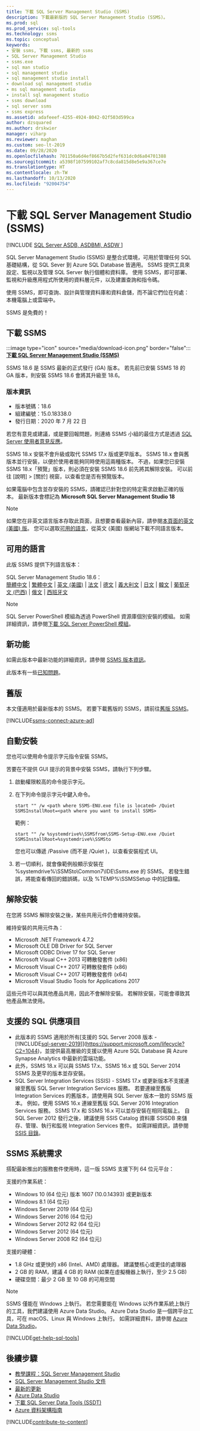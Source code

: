 ```yaml
---
title: 下載 SQL Server Management Studio (SSMS)
description: 下載最新版的 SQL Server Management Studio (SSMS)。
ms.prod: sql
ms.prod_service: sql-tools
ms.technology: ssms
ms.topic: conceptual
keywords:
- 安裝 ssms, 下載 ssms, 最新的 ssms
- SQL Server Management Studio
- ssms.exe
- sql man studio
- sql management studio
- sql management studio install
- download sql management studio
- ms sql management studio
- install sql management studio
- ssms download
- sql server ssms
- ssms express
ms.assetid: adafeeef-4255-4924-8042-02f503d599ca
author: dzsquared
ms.author: drskwier
manager: viharp
ms.reviewer: maghan
ms.custom: seo-lt-2019
ms.date: 09/28/2020
ms.openlocfilehash: 701150a6d4ef8667b5d2fef631dc0d6a04701388
ms.sourcegitcommit: a5398f107599102af7c8cda815d8e5e9a367ce7e
ms.translationtype: HT
ms.contentlocale: zh-TW
ms.lasthandoff: 10/13/2020
ms.locfileid: "92004754"
---
```

# <a name="download-sql-server-management-studio-ssms"></a>下載 SQL Server Management Studio (SSMS)

[!INCLUDE [SQL Server ASDB, ASDBMI, ASDW ](../includes/applies-to-version/sql-asdb-asdbmi-asa.md)]

SQL Server Management Studio (SSMS) 是整合式環境，可用於管理任何 SQL 基礎結構，從 SQL Sever 到 Azure SQL Database 皆適用。 SSMS 提供工具來設定、監視以及管理 SQL Server 執行個體和資料庫。 使用 SSMS，即可部署、監視和升級應用程式所使用的資料層元件，以及建置查詢和指令碼。

使用 SSMS，即可查詢、設計與管理資料庫和資料倉儲，而不論它們位在何處：本機電腦上或雲端中。

SSMS 是免費的！

## <a name="download-ssms"></a>下載 SSMS

:::image type="icon" source="media/download-icon.png" border="false"::: **[下載 SQL Server Management Studio (SSMS)](https://aka.ms/ssmsfullsetup)**

SSMS 18.6 是 SSMS 最新的正式發行 (GA) 版本。 若先前已安裝 SSMS 18 的 GA 版本，則安裝 SSMS 18.6 會將其升級至 18.6。

### <a name="version-information"></a>版本資訊

- 版本號碼：18.6
- 組建編號：15.0.18338.0
- 發行日期：2020 年 7 月 22 日

若您有意見或建議，或是要回報問題，則連絡 SSMS 小組的最佳方式是透過 [SQL Server 使用者意見反應](https://aka.ms/sqlfeedback)。

SSMS 18.x 安裝不會升級或取代 SSMS 17.x 版或更早版本。 SSMS 18.x 會與舊版本並行安裝，以便於使用者能夠同時使用這兩種版本。 不過，如果您已安裝 SSMS 18.x「預覽」版本，則必須在安裝 SSMS 18.6 前先將其解除安裝。 可以前往 [說明] > [關於]  視窗，以查看您是否有預覽版本。

如果電腦中包含並存安裝的 SSMS，請確認已針對您的特定需求啟動正確的版本。 最新版本會標記為 **Microsoft SQL Server Management Studio 18**

> [!Note]
> 如果您在非英文語言版本存取此頁面，且想要查看最新內容，請參閱[本頁面的英文 (美國) 版](https://aka.ms/downloadssmsusenglish)。 您可以選取[可用的語言](#available-languages)，從英文 (美國) 版網站下載不同語言版本。

## <a name="available-languages"></a>可用的語言

此版 SSMS 提供下列語言版本：

SQL Server Management Studio 18.6：  
[簡體中文](https://go.microsoft.com/fwlink/?linkid=2135491&clcid=0x804) | [繁體中文](https://go.microsoft.com/fwlink/?linkid=2135491&clcid=0x404) | [英文 (美國)](https://go.microsoft.com/fwlink/?linkid=2135491&clcid=0x409) | [法文](https://go.microsoft.com/fwlink/?linkid=2135491&clcid=0x40c) | [德文](https://go.microsoft.com/fwlink/?linkid=2135491&clcid=0x407) | [義大利文](https://go.microsoft.com/fwlink/?linkid=2135491&clcid=0x410) | [日文](https://go.microsoft.com/fwlink/?linkid=2135491&clcid=0x411) | [韓文](https://go.microsoft.com/fwlink/?linkid=2135491&clcid=0x412) | [葡萄牙文 (巴西)](https://go.microsoft.com/fwlink/?linkid=2135491&clcid=0x416) | [俄文](https://go.microsoft.com/fwlink/?linkid=2135491&clcid=0x419) | [西班牙文](https://go.microsoft.com/fwlink/?linkid=2135491&clcid=0x40a)

> [!NOTE]
> SQL Server PowerShell 模組為透過 PowerShell 資源庫個別安裝的模組。 如需詳細資訊，請參閱[下載 SQL Server PowerShell 模組](download-sql-server-ps-module.md)。

## <a name="whats-new"></a>新功能

如需此版本中最新功能的詳細資訊，請參閱 [SSMS 版本資訊](release-notes-ssms.md)。

此版本有一些[已知問題](release-notes-ssms.md#known-issues-186)。

## <a name="previous-versions"></a>舊版

本文僅適用於最新版本的 SSMS。 若要下載舊版的 SSMS，請前往[舊版 SSMS](../ssms/release-notes-ssms.md#previous-ssms-releases)。

[!INCLUDE[ssms-connect-azure-ad](../includes/ssms-connect-azure-ad.md)]

## <a name="unattended-install"></a>自動安裝

您也可以使用命令提示字元指令安裝 SSMS。

苦要在不提供 GUI 提示的背景中安裝 SSMS，請執行下列步驟。

1. 啟動權限較高的命令提示字元。

2. 在下列命令提示字元中鍵入命令。

    ```console
    start "" /w <path where SSMS-ENU.exe file is located> /Quiet SSMSInstallRoot=<path where you want to install SSMS>
    ```

    範例：

    ```console
    start "" /w %systemdrive%\SSMSfrom\SSMS-Setup-ENU.exe /Quiet SSMSInstallRoot=%systemdrive%\SSMSto
    ```

    您也可以傳遞 /Passive  (而不是 /Quiet  )，以查看安裝程式 UI。

3. 若一切順利，就會像範例般顯示安裝在 %systemdrive%\SSMSto\Common7\IDE\Ssms.exe 的 SSMS。 若發生錯誤，將能查看傳回的錯誤碼，以及 %TEMP%\SSMSSetup 中的記錄檔。

## <a name="uninstall"></a>解除安裝

在您將 SSMS 解除安裝之後，某些共用元件仍會維持安裝。

維持安裝的共用元件為：

- Microsoft .NET Framework 4.7.2
- Microsoft OLE DB Driver for SQL Server
- Microsoft ODBC Driver 17 for SQL Server
- Microsoft Visual C++ 2013 可轉散發套件 (x86)
- Microsoft Visual C++ 2017 可轉散發套件 (x86)
- Microsoft Visual C++ 2017 可轉散發套件 (x64)
- Microsoft Visual Studio Tools for Applications 2017

這些元件可以與其他產品共用，因此不會解除安裝。 若解除安裝，可能會導致其他產品無法使用。

## <a name="supported-sql-offerings"></a>支援的 SQL 供應項目

- 此版本的 SSMS 適用於所有[支援的 SQL Server 2008 版本 - [!INCLUDE[sql-server-2019](../includes/sssqlv15-md.md)]](https://support.microsoft.com/lifecycle?C2=1044)，並提供最高層級的支援以使用 Azure SQL Database 與 Azure Synapse Analytics 中最新的雲端功能。
- 此外，SSMS 18.x 可以與 SSMS 17.x、SSMS 16.x 或 SQL Server 2014 SSMS 及更早的版本並存安裝。
- SQL Server Integration Services (SSIS) - SSMS 17.x 或更新版本不支援連線至舊版 SQL Server Integration Services 服務。 若要連線至舊版 Integration Services 的舊版本，請使用與 SQL Server 版本一致的 SSMS 版本。 例如，使用 SSMS 16.x 連線至舊版 SQL Server 2016 Integration Services 服務。 SSMS 17.x 和 SSMS 16.x 可以並存安裝在相同電腦上。 自 SQL Server 2012 發行之後，建議使用 SSIS Catalog 資料庫 SSISDB 來儲存、管理、執行和監視 Integration Services 套件。 如需詳細資訊，請參閱 [SSIS 目錄](../integration-services/catalog/ssis-catalog.md)。

## <a name="ssms-system-requirements"></a>SSMS 系統需求

搭配最新推出的服務套件使用時，這一版 SSMS 支援下列 64 位元平台：

支援的作業系統：

- Windows 10 (64 位元) 版本 1607 (10.0.14393) 或更新版本
- Windows 8.1 (64 位元)
- Windows Server 2019 (64 位元)
- Windows Server 2016 (64 位元)
- Windows Server 2012 R2 (64 位元)
- Windows Server 2012 (64 位元)
- Windows Server 2008 R2 (64 位元)

支援的硬體：

- 1.8 GHz 或更快的 x86 (Intel、AMD) 處理器。 建議雙核心或更佳的處理器
- 2 GB 的 RAM，建議 4 GB 的 RAM (如果在虛擬機器上執行，至少 2.5 GB)
- 硬碟空間：最少 2 GB 至 10 GB 的可用空間

> [!NOTE]
> SSMS 僅能在 Windows 上執行。 若您需要能在 Windows 以外作業系統上執行的工具，我們建議使用 Azure Data Studio。 Azure Data Studio 是一個跨平台工具，可在 macOS、Linux 與 Windows 上執行。 如需詳細資料，請參閱 [Azure Data Studio](../azure-data-studio/what-is.md)。

[!INCLUDE[get-help-sql-tools](../includes/paragraph-content/get-help-sql-tools.md)]

## <a name="next-steps"></a>後續步驟

- [教學課程：SQL Server Management Studio](tutorials/tutorial-sql-server-management-studio.md)
- [SQL Server Management Studio 文件](sql-server-management-studio-ssms.md)
- [最新的更新](../database-engine/install-windows/latest-updates-for-microsoft-sql-server.md)
- [Azure Data Studio](../azure-data-studio/what-is.md)
- [下載 SQL Server Data Tools (SSDT)](../ssdt/download-sql-server-data-tools-ssdt.md)
- [Azure 資料架構指南](https://docs.microsoft.com/azure/architecture/data-guide/)

[!INCLUDE[contribute-to-content](../includes/paragraph-content/contribute-to-content.md)]
